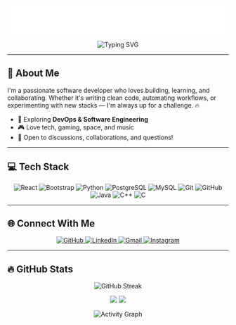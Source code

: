 <!-- Profile Header -->
<p align="center">
  <img src="name.svg" alt="Name Banner" />
</p>

<p align="center">
  <img src="https://readme-typing-svg.demolab.com/?lines=Full%20Stack%20Web%20Developer!;Always%20learning%20new%20things!&font=Fira+Code&center=true&width=440&height=45&color=f75c7e&vCenter=true&size=22&pause=1000" alt="Typing SVG" />
</p>

---

## 👋 About Me

I'm a passionate software developer who loves building, learning, and collaborating. Whether it's writing clean code, automating workflows, or experimenting with new stacks — I'm always up for a challenge. 🔥

- 📘 Exploring **DevOps & Software Engineering**
- 🎮 Love tech, gaming, space, and music
- 💬 Open to discussions, collaborations, and questions!

---

## 💻 Tech Stack

<p align="center"> 
<!-- Frontend --> 
<img src="https://cdn.jsdelivr.net/gh/devicons/devicon/icons/react/react-original.svg" height="30" title="React"/> 
<img src="https://cdn.jsdelivr.net/gh/devicons/devicon/icons/bootstrap/bootstrap-original.svg" height="30" title="Bootstrap"/> 
<!-- Backend --> 
<img src="https://cdn.jsdelivr.net/gh/devicons/devicon/icons/python/python-original.svg" height="30" title="Python"/> 
<!-- Database --> 
<img src="https://cdn.jsdelivr.net/gh/devicons/devicon/icons/postgresql/postgresql-original.svg" height="30" title="PostgreSQL"/> 
<img src="https://cdn.jsdelivr.net/gh/devicons/devicon/icons/mysql/mysql-original.svg" height="30" title="MySQL"/> 
<!-- Tools --> 
<img src="https://cdn.jsdelivr.net/gh/devicons/devicon/icons/git/git-original.svg" height="30" title="Git"/> 
<img src="https://cdn.jsdelivr.net/gh/devicons/devicon/icons/github/github-original.svg" height="30" title="GitHub"/> 
<!-- Languages --> 
<img src="https://cdn.jsdelivr.net/gh/devicons/devicon/icons/java/java-original.svg" height="30" title="Java"/> 
<img src="https://cdn.jsdelivr.net/gh/devicons/devicon/icons/cplusplus/cplusplus-original.svg" height="30" title="C++"/> 
<img src="https://cdn.jsdelivr.net/gh/devicons/devicon/icons/c/c-original.svg" height="30" title="C"/> </p>

---

## 🌐 Connect With Me

<p align="center">
  <a href="https://github.com/BhavishaGhatwal-10">
    <img src="https://img.shields.io/badge/GitHub-100000?style=for-the-badge&logo=github&logoColor=white" alt="GitHub">
  </a>
  <a href="https://www.linkedin.com/in/bhavisha-ghatwal-95347a374/">
    <img src="https://img.shields.io/badge/LinkedIn-0077B5?style=for-the-badge&logo=linkedin&logoColor=white" alt="LinkedIn">
  </a>
  <a href="mailto:bhavishaghatwal06@gmail.com">
    <img src="https://img.shields.io/badge/Email-D14836?style=for-the-badge&logo=gmail&logoColor=white" alt="Gmail">
  </a>
  <a href="bhavishaghatwal_1006">
    <img src="https://img.shields.io/badge/Instagram-E4405F?style=for-the-badge&logo=Instagram&logoColor=white" alt="Instagram">
</p>
 <a herf="https://www.instagram.com/bhavishaghatwal_1006/?next=%2F"> 
 </a>

---

## 🔥 GitHub Stats

<p align="center">
  <img src="https://streak-stats.demolab.com/?user=BhavishaGhatwal-10&theme=react&hide_border=true&layout=compact&bg_color=1F222E&title_color=F85D7F&icon_color=F8D866" alt="GitHub Streak" />
</p>

<p align="center">
  <img src="https://github-readme-stats.vercel.app/api?username=BhavishaGhatwal-10&show_icons=true&include_all_commits=true&count_private=true&theme=react&hide_border=true&bg_color=1F222E&title_color=F85D7F&rank_icon=github&icon_color=F8D866" height="190px"/>
  <img src="https://github-readme-stats.vercel.app/api/top-langs/?username=BhavishaGhatwal-10&layout=compact&theme=react&hide_border=true&bg_color=1F222E&title_color=F85D7F&icon_color=F8D866&hide=HTML,Jupyter%20Notebook" height="190px"/>
</p>

<p align="center">
  <img src="https://github-readme-activity-graph.vercel.app/graph?username=BhavishaGhatwal-10&bg_color=1F222E&color=F8D866&line=F85D7F&point=FFFFFF&area=true&hide_border=true" alt="Activity Graph"/>
</p>
